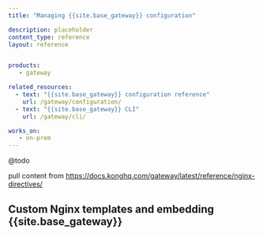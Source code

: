 ```yaml
---
title: "Managing {{site.base_gateway}} configuration"

description: placeholder
content_type: reference
layout: reference


products:
   - gateway

related_resources:
  - text: "{{site.base_gateway}} configuration reference"
    url: /gateway/configuration/
  - text: "{{site.base_gateway}} CLI"
    url: /gateway/cli/

works_on:
   - on-prem
---
```


@todo

pull content from https://docs.konghq.com/gateway/latest/reference/nginx-directives/

## Custom Nginx templates and embedding {{site.base_gateway}}
<!-- I'm using this header as a link in Gateway Logs-->